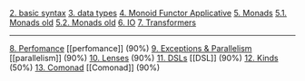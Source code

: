 [2. basic syntax](http://slides.com/fp-ctd/lecture-2/fullscreen)
[3. data types](http://slides.com/fp-ctd/lecture-3/fullscreen)
[4. Monoid Functor Applicative](http://slides.com/fp-ctd/lecture-4/fullscreen)
[5. Monads](http://slides.com/fp-ctd/lecture-5-2019/fullscreen)
[5.1. Monads old](http://slides.com/fp-ctd/lecture-5-part1/fullscreen)
[5.2. Monads old](http://slides.com/fp-ctd/lecture-5-part2/fullscreen)
[6. IO](http://slides.com/fp-ctd/lecture-6/fullscreen)
[7. Transformers](http://slides.com/fp-ctd/lecture-7/fullscreen)

---
[8. Perfomance](http://slides.com/fp-ctd/lecture-10/fullscreen)  [[perfomance]] (90%)
[9. Exceptions & Parallelism](http://slides.com/fp-ctd/lecture-09)  [[parallelism]] (90%)
[10. Lenses](https://slides.com/fp-ctd/lecture-10-17) (90%)
[11. DSLs](http://slides.com/fp-ctd/lecture-11/fullscreen) [[DSL]] (90%)
[12. Kinds](http://slides.com/fp-ctd/lecture-12) (50%)
[13. Comonad](http://slides.com/artemyurchenko/lecture-13-comonads/fullscreen) [[Comonad]] (90%)